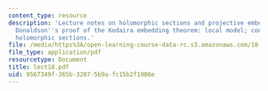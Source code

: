 ```yaml
---
content_type: resource
description: 'Lecture notes on holomorphic sections and projective embeddings; ampleness;
  Donaldson''s proof of the Kodaira embedding theorem: local model; concentrated approximately
  holomorphic sections.'
file: /media/https%3A/open-learning-course-data-rc.s3.amazonaws.com/18-966-geometry-of-manifolds-spring-2007/9567349f365b32075b9afc15b2f1986e_lect18.pdf
file_type: application/pdf
resourcetype: Document
title: lect18.pdf
uid: 9567349f-365b-3207-5b9a-fc15b2f1986e
---
```

